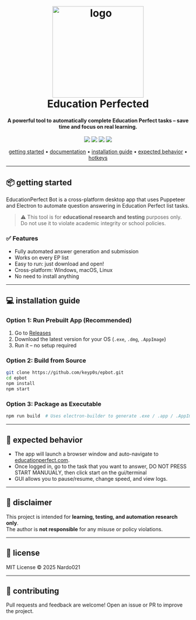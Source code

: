 <h1 align="center">
  <img href="https://youtu.be/P-I77T8SokE"><img src="assets/logo.png" alt="logo" width="250"></img>
  </br>
  Education Perfected
</h1>
<h4 align="center">A powerful tool to automatically complete Education Perfect tasks – save time and focus on real learning.</h4>
<p align="center">
  <img src="https://img.shields.io/github/last-commit/Nardo021/EducationPerfected?logo=GitHub">
  <img src="https://img.shields.io/npm/v/puppeteer?label=puppeteer">
  <img src="https://img.shields.io/github/downloads/Nardo021/EducationPerfected/total?color=0logo=GitHub">
  <img src="https://img.shields.io/github/license/Nardo021/EducationPerfected">
</p>


<p align="center">
  <a href="#getting-started">getting started</a> •
  <a href="#documentation">documentation</a> •
  <a href="#installation-guide">installation guide</a> •
  <a href="#expected-behavior">expected behavior</a> •
  <a href="#hotkeys">hotkeys</a>
</p>

---

## 📦 getting started

EducationPerfect Bot is a cross-platform desktop app that uses Puppeteer and Electron to automate question answering in Education Perfect list tasks.

> ⚠️ This tool is for **educational research and testing** purposes only. Do not use it to violate academic integrity or school policies.

### ✅ Features

- Fully automated answer generation and submission
- Works on every EP list
- Easy to run: just download and open!
- Cross-platform: Windows, macOS, Linux
- No need to install anything

---

## 💻 installation guide

### Option 1: Run Prebuilt App (Recommended)

1. Go to [Releases](https://github.com/Nardo021/EducationPerfected/releases)
2. Download the latest version for your OS (`.exe`, `.dmg`, `.AppImage`)
3. Run it – no setup required

### Option 2: Build from Source

```bash
git clone https://github.com/keyp0s/epbot.git
cd epbot
npm install
npm start
```

### Option 3: Package as Executable

```bash
npm run build  # Uses electron-builder to generate .exe / .app / .AppImage
```

---

## 🧠 expected behavior

- The app will launch a browser window and auto-navigate to [educationperfect.com](https://www.educationperfect.com/).
- Once logged in, go to the task that you want to answer, DO NOT PRESS START MANUUALY, then click start on the gui/terminal
- GUI allows you to pause/resume, change speed, and view logs.

---

## 📜 disclaimer

This project is intended for **learning, testing, and automation research only**.  
The author is **not responsible** for any misuse or policy violations.

---

## 📄 license

MIT License © 2025 Nardo021

---

## 🤝 contributing

Pull requests and feedback are welcome! Open an issue or PR to improve the project.
